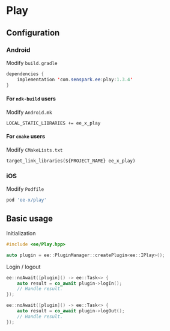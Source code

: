 # Play
## Configuration
### Android
Modify `build.gradle`
```java
dependencies {
    implementation 'com.senspark.ee:play:1.3.4'
}
```

#### For `ndk-build` users
Modify `Android.mk`
```
LOCAL_STATIC_LIBRARIES += ee_x_play
```

#### For `cmake` users
Modify `CMakeLists.txt`
```
target_link_libraries(${PROJECT_NAME} ee_x_play)
```

### iOS
Modify `Podfile`
```ruby
pod 'ee-x/play'
```

## Basic usage
Initialization
```cpp
#include <ee/Play.hpp>

auto plugin = ee::PluginManager::createPlugin<ee::IPlay>();
```

Login / logout
```cpp
ee::noAwait([plugin]() -> ee::Task<> {
    auto result = co_await plugin->logIn();
    // Handle result.
});

ee::noAwait([plugin]() -> ee::Task<> {
    auto result = co_await plugin->logOut();
    // Handle result.
});
```